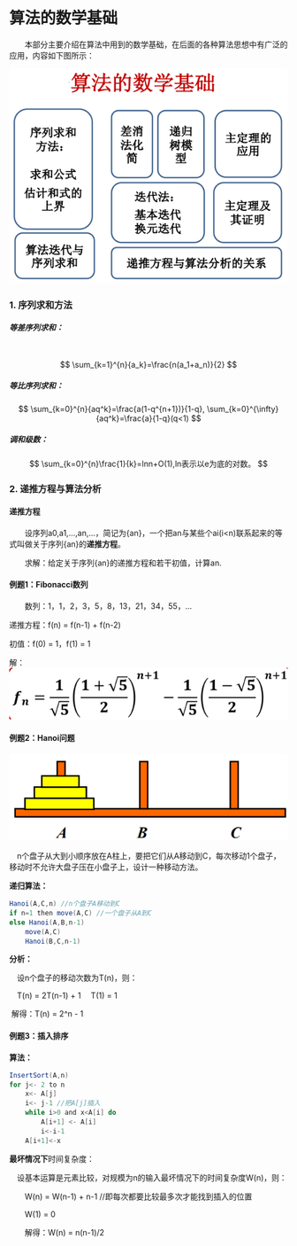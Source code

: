 # 算法的数学基础

&emsp;&emsp;本部分主要介绍在算法中用到的数学基础，在后面的各种算法思想中有广泛的应用，内容如下图所示：

![图片](images\content.png)

### 1. 序列求和方法

##### 等差序列求和：

​	
$$
\sum_{k=1}^{n}{a_k}=\frac{n(a_1+a_n)}{2}
$$

##### 等比序列求和：

$$
\sum_{k=0}^{n}{aq^k}=\frac{a(1-q^{n+1})}{1-q}, \sum_{k=0}^{\infty}{aq^k}=\frac{a}{1-q}(q<1)
$$

##### 调和级数：

$$
\sum_{k=0}^{n}\frac{1}{k}=lnn+O(1),ln表示以e为底的对数。
$$

### 2. 递推方程与算法分析

#### 递推方程

&emsp;&emsp;设序列a0,a1,...,an,...，简记为{an}，一个把an与某些个ai(i<n)联系起来的等式叫做关于序列{an}的**递推方程**。

&emsp;&emsp;求解：给定关于序列{an}的递推方程和若干初值，计算an.

#### 例题1：Fibonacci数列

&emsp;&emsp;数列：1，1，2，3，5，8，13，21，34，55，...

递推方程：f(n) = f(n-1) + f(n-2)

初值：f(0) = 1，f(1) = 1

解：![](images\fibo.png)

#### 例题2：Hanoi问题

![](images\hanoi.png)

&emsp;n个盘子从大到小顺序放在A柱上，要把它们从A移动到C，每次移动1个盘子，移动时不允许大盘子压在小盘子上，设计一种移动方法。

**递归算法：**

```java
Hanoi(A,C,n) //n个盘子A移动到C
if n=1 then move(A,C) //一个盘子从A到C
else Hanoi(A,B,n-1)
    move(A,C)
    Hanoi(B,C,n-1)
```

**分析：**

&emsp;设n个盘子的移动次数为T(n)，则：

&emsp;T(n) = 2T(n-1) + 1
&emsp;T(1) = 1

​	解得：T(n) = 2^n - 1

#### 例题3：插入排序

**算法：**

```java
InsertSort(A,n)
for j<- 2 to n
	x<- A[j]
	i<- j-1 //把A[j]插入
	while i>0 and x<A[i] do
        A[i+1] <- A[i]
        i<-i-1
    A[i+1]<-x
```

**最坏情况下**时间复杂度：

&emsp;设基本运算是元素比较，对规模为n的输入最坏情况下的时间复杂度W(n)，则：

&emsp;&emsp;W(n) = W(n-1) + n-1 //即每次都要比较最多次才能找到插入的位置

&emsp;&emsp;W(1) = 0

&emsp;&emsp;解得：W(n) = n(n-1)/2

















